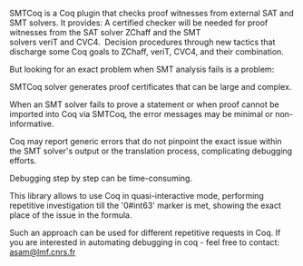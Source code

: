 SMTCoq is a Coq plugin that checks proof witnesses from external SAT and SMT solvers. It provides:
A certified checker will be needed for proof witnesses from the SAT solver ZChaff and the SMT solvers veriT and CVC4. 
Decision procedures through new tactics that discharge some Coq goals to ZChaff, veriT, CVC4, and their combination.

But looking for an exact problem when SMT analysis fails is a problem:

SMTCoq solver generates proof certificates that can be large and complex. 

When an SMT solver fails to prove a statement or when proof cannot be imported into Coq via SMTCoq, the error messages may be minimal or non-informative.

Coq may report generic errors that do not pinpoint the exact issue within the SMT solver's output or the translation process, complicating debugging efforts.

Debugging step by step can be time-consuming.

This library allows to use Coq in quasi-interactive mode, performing repetitive investigation till the '0#int63' marker is met, showing the exact place of the issue in the formula.

Such an approach can be used for different repetitive requests in Coq. If you are interested in automating debugging in coq - feel free to contact: asam@lmf.cnrs.fr
